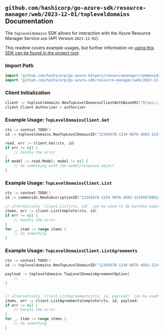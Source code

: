 
## `github.com/hashicorp/go-azure-sdk/resource-manager/web/2023-12-01/topleveldomains` Documentation

The `topleveldomains` SDK allows for interaction with the Azure Resource Manager Service `web` (API Version `2023-12-01`).

This readme covers example usages, but further information on [using this SDK can be found in the project root](https://github.com/hashicorp/go-azure-sdk/tree/main/docs).

### Import Path

```go
import "github.com/hashicorp/go-azure-helpers/resourcemanager/commonids"
import "github.com/hashicorp/go-azure-sdk/resource-manager/web/2023-12-01/topleveldomains"
```


### Client Initialization

```go
client := topleveldomains.NewTopLevelDomainsClientWithBaseURI("https://management.azure.com")
client.Client.Authorizer = authorizer
```


### Example Usage: `TopLevelDomainsClient.Get`

```go
ctx := context.TODO()
id := topleveldomains.NewTopLevelDomainID("12345678-1234-9876-4563-123456789012", "topLevelDomainValue")

read, err := client.Get(ctx, id)
if err != nil {
	// handle the error
}
if model := read.Model; model != nil {
	// do something with the model/response object
}
```


### Example Usage: `TopLevelDomainsClient.List`

```go
ctx := context.TODO()
id := commonids.NewSubscriptionID("12345678-1234-9876-4563-123456789012")

// alternatively `client.List(ctx, id)` can be used to do batched pagination
items, err := client.ListComplete(ctx, id)
if err != nil {
	// handle the error
}
for _, item := range items {
	// do something
}
```


### Example Usage: `TopLevelDomainsClient.ListAgreements`

```go
ctx := context.TODO()
id := topleveldomains.NewTopLevelDomainID("12345678-1234-9876-4563-123456789012", "topLevelDomainValue")

payload := topleveldomains.TopLevelDomainAgreementOption{
	// ...
}


// alternatively `client.ListAgreements(ctx, id, payload)` can be used to do batched pagination
items, err := client.ListAgreementsComplete(ctx, id, payload)
if err != nil {
	// handle the error
}
for _, item := range items {
	// do something
}
```
